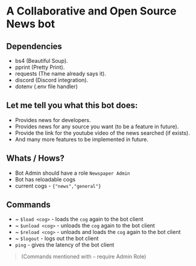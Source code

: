 # A Collaborative and Open Source News bot

## Dependencies
- bs4 (Beautiful Soup).
- pprint (Pretty Print).
- requests (The name already says it).
- discord (Discord integration).
- dotenv (.env file handler)

## Let me tell you what this bot does:
- Provides news for developers.
- Provides news for any source you want (to be a feature in future).
- Provide the link for the youtube video of the news searched (if exists).
- And many more features to be implemented in future.


## Whats / Hows?
- Bot Admin should have a role `Newspaper Admin`
- Bot has reloadable cogs
- current cogs - `{"news","general"}`

## Commands
- ~ `$load <cog>` - loads the `cog` again to the bot client 
- ~ `$unload <cog>` - unloads the `cog` again to the bot client 
- ~ `$reload <cog>` - unloads and loads the `cog` again to the bot client
- ~ `$logout` - logs out the bot client 
- `ping` - gives the latency of the bot client

>(Commands mentioned with `~` require Admin Role)